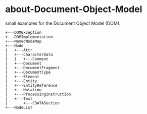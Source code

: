 about-Document-Object-Model
===========================

small examples for the Document Object Model (DOM).


    +---DOMException
    +---DOMImplementation
    +---NamedNodeMap
    +---Node
    |   +---Attr
    |   +---CharacterData
    |   |   +---Comment
    |   +---Document
    |   +---DocumentFragment
    |   +---DocumentType
    |   +---Element
    |   +---Entity
    |   +---EntityReference
    |   +---Notation
    |   +---ProcessingInstruction
    |   +---Text
    |       +---CDATASection
    +---NodeList
